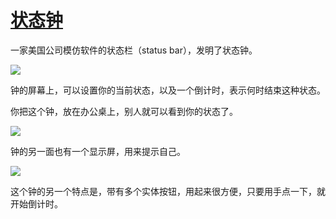# [状态钟](https://github.com/jaaleng/jaaleng.github.io/issues/94)

一家美国公司模仿软件的状态栏（status bar），发明了状态钟。

![](https://pic.superbed.cc/item/671f9943fa9f77b4dc2065c6.png)

钟的屏幕上，可以设置你的当前状态，以及一个倒计时，表示何时结束这种状态。

你把这个钟，放在办公桌上，别人就可以看到你的状态了。

![](https://pic.superbed.cc/item/671f9960fa9f77b4dc2066d8.webp)

钟的另一面也有一个显示屏，用来提示自己。

![](https://pic.superbed.cc/item/671f9984fa9f77b4dc20681e.png)

这个钟的另一个特点是，带有多个实体按钮，用起来很方便，只要用手点一下，就开始倒计时。